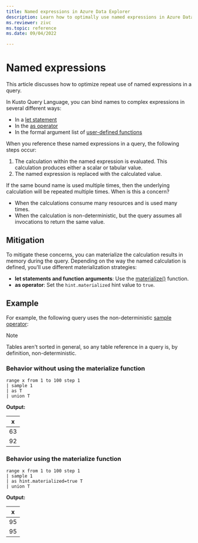 ```yaml
---
title: Named expressions in Azure Data Explorer
description: Learn how to optimally use named expressions in Azure Data Explorer.
ms.reviewer: zivc
ms.topic: reference
ms.date: 09/04/2022

---
```

# Named expressions

This article discusses how to optimize repeat use of named expressions in a query.

In Kusto Query Language, you can bind names to complex expressions in several different ways:

* In a [let statement](kusto/query/letstatement.md)
* In the [as operator](kusto/query/asoperator.md)
* In the formal argument list of [user-defined functions](kusto/query/functions/user-defined-functions.md)

When you reference these named expressions in a query, the following steps occur:
1. The calculation within the named expression is evaluated. This calculation produces either a scalar or tabular value.
1. The named expression is replaced with the calculated value.

If the same bound name is used multiple times, then the underlying calculation will be repeated multiple times. When is this a concern?

* When the calculations consume many resources and is used many times.
* When the calculation is non-deterministic, but the query assumes all invocations to return the same value.

## Mitigation

To mitigate these concerns, you can materialize the calculation results in memory during the query. Depending on the way the named calculation is defined, you'll use different materialization strategies:

* **let statements and function arguments**: Use the [materialize()](kusto/query/materializefunction.md) function.
* **as operator**: Set the `hint.materialized` hint value to `true`.

## Example

For example, the following query uses the non-deterministic [sample operator](kusto/query/sampleoperator.md):

> [!NOTE]
> Tables aren't sorted in general, so any table reference in a query is, by definition, non-deterministic.

### Behavior without using the materialize function

<!-- csl: https://help.kusto.windows.net/Samples -->
```kusto
range x from 1 to 100 step 1
| sample 1
| as T
| union T
```

**Output:**

|x|
|---|
|63|
|92|

### Behavior using the materialize function

<!-- csl: https://help.kusto.windows.net/Samples -->
```kusto
range x from 1 to 100 step 1
| sample 1
| as hint.materialized=true T
| union T
```

**Output:**

|x|
|---|
|95|
|95|
